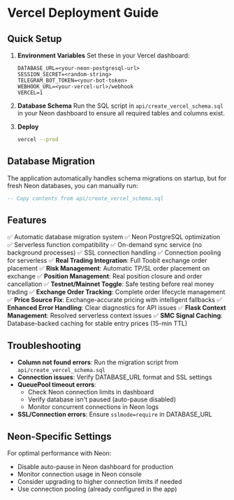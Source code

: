 # Vercel Deployment Guide

## Quick Setup

1. **Environment Variables**
   Set these in your Vercel dashboard:
   ```
   DATABASE_URL=<your-neon-postgresql-url>
   SESSION_SECRET=<random-string>
   TELEGRAM_BOT_TOKEN=<your-bot-token>
   WEBHOOK_URL=<your-vercel-url>/webhook
   VERCEL=1
   ```

2. **Database Schema**
   Run the SQL script in `api/create_vercel_schema.sql` in your Neon dashboard to ensure all required tables and columns exist.

3. **Deploy**
   ```bash
   vercel --prod
   ```

## Database Migration

The application automatically handles schema migrations on startup, but for fresh Neon databases, you can manually run:

```sql
-- Copy contents from api/create_vercel_schema.sql
```

## Features

✅ Automatic database migration system
✅ Neon PostgreSQL optimization  
✅ Serverless function compatibility
✅ On-demand sync service (no background processes)
✅ SSL connection handling
✅ Connection pooling for serverless
✅ **Real Trading Integration**: Full Toobit exchange order placement
✅ **Risk Management**: Automatic TP/SL order placement on exchange
✅ **Position Management**: Real position closure and order cancellation
✅ **Testnet/Mainnet Toggle**: Safe testing before real money trading
✅ **Exchange Order Tracking**: Complete order lifecycle management
✅ **Price Source Fix**: Exchange-accurate pricing with intelligent fallbacks
✅ **Enhanced Error Handling**: Clear diagnostics for API issues
✅ **Flask Context Management**: Resolved serverless context issues
✅ **SMC Signal Caching**: Database-backed caching for stable entry prices (15-min TTL)

## Troubleshooting

- **Column not found errors**: Run the migration script from `api/create_vercel_schema.sql`
- **Connection issues**: Verify DATABASE_URL format and SSL settings
- **QueuePool timeout errors**: 
  - Check Neon connection limits in dashboard
  - Verify database isn't paused (auto-pause disabled)
  - Monitor concurrent connections in Neon logs
- **SSL/Connection errors**: Ensure `sslmode=require` in DATABASE_URL

## Neon-Specific Settings

For optimal performance with Neon:
- Disable auto-pause in Neon dashboard for production
- Monitor connection usage in Neon console
- Consider upgrading to higher connection limits if needed
- Use connection pooling (already configured in the app)